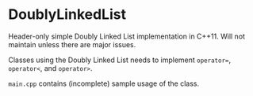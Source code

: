 # DoublyLinkedList
Header-only simple Doubly Linked List implementation in C++11. Will not maintain unless there are major issues.

Classes using the Doubly Linked List needs to implement `operator=`, `operator<`, and `operator>`.

`main.cpp` contains (incomplete) sample usage of the class.
